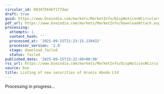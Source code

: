```yaml
---
circular_id: 08347564bf177dae
draft: true
guid: https://www.bseindia.com/markets/MarketInfo/DispNoticesNCirculars.aspx?Noticeid={238D76B4-52C7-4EB5-8983-D208125D72D3}&noticeno=20250915-67&dt=09/15/2025&icount=67&totcount=81&flag=0
pdf_url: https://www.bseindia.com/markets/MarketInfo/DownloadAttach.aspx?id=20250915-67&attachedId=
processing:
  attempts: 1
  content_hash: ''
  processed_at: '2025-09-15T21:23:15.139432'
  processor_version: '2.0'
  stage: download_failed
  status: failed
published_date: '2025-09-15T15:22:00+00:00'
rss_url: https://www.bseindia.com/markets/MarketInfo/DispNoticesNCirculars.aspx?Noticeid={238D76B4-52C7-4EB5-8983-D208125D72D3}&noticeno=20250915-67&dt=09/15/2025&icount=67&totcount=81&flag=0
source: bse
title: Listing of new securities of Arunis Abode Ltd
---
```


Processing in progress...
